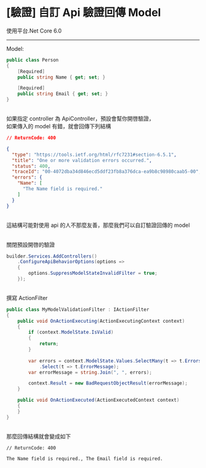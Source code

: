 # [驗證] 自訂 Api 驗證回傳 Model

使用平台.Net Core 6.0

---

Model:
```csharp
public class Person
{
    [Required]
    public string Name { get; set; }

    [Required]
    public string Email { get; set; }
}
```

<br/>如果指定 controller 為 ApiController，預設會幫你開啓驗證，
<br/>如果傳入的 model 有錯，就會回傳下列結構
```json
// ReturnCode: 400

{
  "type": "https://tools.ietf.org/html/rfc7231#section-6.5.1",
  "title": "One or more validation errors occurred.",
  "status": 400,
  "traceId": "00-4072dba34d846ecd5ddf23fb8a376dca-ea9b8c98980caab5-00",
  "errors": {
    "Name": [
      "The Name field is required."
    ]
  }
}
```

<br/>這結構可能對使用 api 的人不那麼友善，那麼我們可以自訂驗證回傳的 model

<br/>關閉預設開啓的驗證
```csharp
builder.Services.AddControllers()
    .ConfigureApiBehaviorOptions(options =>
    {
        options.SuppressModelStateInvalidFilter = true;
    });
```

<br/>撰寫 ActionFilter
```csharp
public class MyModelValidationFilter : IActionFilter
{
    public void OnActionExecuting(ActionExecutingContext context)
    {
        if (context.ModelState.IsValid)
        {
            return;
        }
        
        var errors = context.ModelState.Values.SelectMany(t => t.Errors)
            .Select(t => t.ErrorMessage);
        var errorMessage = string.Join(", ", errors);

        context.Result = new BadRequestObjectResult(errorMessage);
    }

    public void OnActionExecuted(ActionExecutedContext context)
    {
    }
}
```

<br/>那麼回傳結構就會變成如下
```
// ReturnCode: 400

The Name field is required., The Email field is required.
```